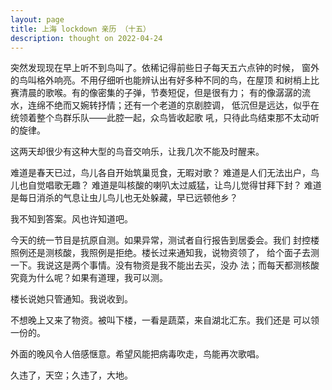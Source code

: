 ```yaml
---
layout: page
title: 上海 lockdown 亲历 （十五）
description: thought on 2022-04-24
---
```



突然发现现在早上听不到鸟叫了。依稀记得前些日子每天五六点钟的时候，
窗外的鸟叫格外响亮。不用仔细听也能辨认出有好多种不同的鸟，在屋顶
和树梢上比赛清晨的歌喉。有的像密集的子弹，节奏短促，但是很有力；
有的像潺潺的流水，连绵不绝而又婉转抒情；还有一个老道的京剧腔调，
低沉但是远达，似乎在统领着整个鸟群乐队——此腔一起，众鸟皆收起歌
吼，只待此鸟结束那不太动听的旋律。

这两天却很少有这种大型的鸟音交响乐，让我几次不能及时醒来。

难道是春天已过，鸟儿各自开始筑巢觅食，无暇对歌？
难道是人们无法出户，鸟儿也自觉唱歌无趣？
难道是叫核酸的喇叭太过威猛，让鸟儿觉得甘拜下封？
难道是每日消杀的气息让虫儿鸟儿也无处躲藏，早已远顿他乡？

我不知到答案。风也许知道吧。

今天的统一节目是抗原自测。如果异常，测试者自行报告到居委会。我们
封控楼照例还是测核酸，我照例是拒绝。楼长过来通知我，说物资领了，
给个面子去测一下。我说这是两个事情。没有物资是我不能出去买，没办
法；而每天都测核酸究竟为什么呢？如果有道理，我可以测。

楼长说她只管通知。我说收到。

不想晚上又来了物资。被叫下楼，一看是蔬菜，来自湖北汇东。我们还是
可以领一份的。

外面的晚风令人倍感惬意。希望风能把病毒吹走，鸟能再次歌唱。

久违了，天空；久违了，大地。